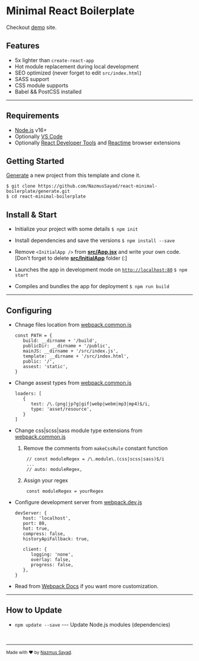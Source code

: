 # Minimal React Boilerplate

Checkout [demo](https://react-setup.vercel.app) site.

## Features

- 5x  lighter than `create-react-app`
- Hot module replacement during local development
- SEO optimized (never forget to edit `src/index.html`)
- SASS support
- CSS module supports
- Babel && PostCSS installed

---

## Requirements

- [Node.js](https://nodejs.org/) v16+
- Optionally [VS Code](https://code.visualstudio.com/)
- Optionally [React Developer Tools](https://chrome.google.com/webstore/detail/react-developer-tools/fmkadmapgofadopljbjfkapdkoienihi?hl=en)  and [Reactime](https://chrome.google.com/webstore/detail/reactime/cgibknllccemdnfhfpmjhffpjfeidjga?hl=en) browser extensions

## Getting Started

[Generate](https://github.com/NazmusSayad/react-minimal-boilerplate/generate) a new project from this template and clone it.

```
$ git clone https://github.com/NazmusSayad/react-minimal-boilerplate/generate.git
$ cd react-minimal-boilerplate
```

##  Install & Start

- Initialize your project with some details
`$ npm init`

- Install dependencies and save the versions
`$ npm install --save`

- Remove `<InitialApp />` from **[src/App.jsx](/src/App.jsx)** and write your own code. [Don't forget to delete **[src/InitialApp](/src/InitialApp)** folder (:]

- Launches the app in development mode on [`http://localhost:80`](http://localhost:80)
`$ npm start` 

- Compiles and bundles the app for deployment
`$ npm run build`

---

## Configuring

- Chnage files location from [webpack.common.js](/webpack.common.js)

   ```
   const PATH = {
      build: __dirname + '/build',
      publicDir: __dirname + '/public',
      mainJS: __dirname + '/src/index.js',
      template: __dirname + '/src/index.html',
      public: '/',
      assest: 'static',
   }
   ```
   
   
- Change assest types from [webpack.common.js](/webpack.common.js)

   ```
   loaders: [
      {
         test: /\.(png|jp?g|gif|webp|webm|mp3|mp4)$/i,
         type: 'asset/resource',
      }
   ]
   ```
   
   
- Change css|scss|sass module type extensions from [webpack.common.js](/webpack.common.js)

  1. Remove the comments from `makeCssRule` constant function 

       ```
        // const moduleRegex = /\.module\.(css|scss|sass)$/i
        ...
        // auto: moduleRegex,
       ```
    
  2. Assign your regex

       ```
        const moduleRegex = yourRegex
       ```


- Configure development server from [webpack.dev.js](/webpack.dev.js)

   ```
   devServer: {
      host: 'localhost',
      port: 80,
      hot: true,
      compress: false,
      historyApiFallback: true,
      
      client: {
         logging: 'none',
         overlay: false,
         progress: false,
      },
   }
  ```

- Read from [Webpack Docs](https://webpack.js.org/configuration) if you want more customization.

---

## How to Update

- `npm update --save`  --- Update Node.js modules (dependencies)


<br/>

---

<sup>Made with ♥ by [Nazmus Sayad](https://github.com/NazmusSayad).
